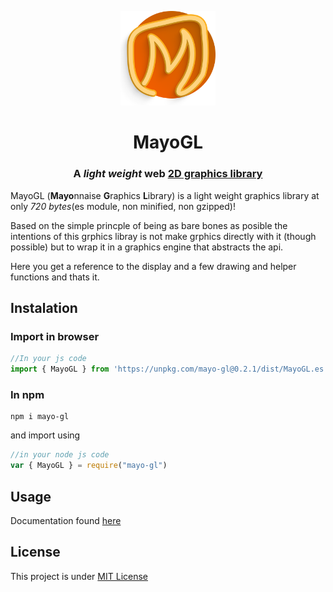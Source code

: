 <p align="center">
	<img src="./mayogl.png" width="30%">
</p>
<h1 align="center">MayoGL</h1>
<h3 align="center">A <i>light weight</i> <b>web</b> <u>2D graphics library</u></h3>

MayoGL (**Mayo**nnaise **G**raphics **L**ibrary) is a light weight graphics library at only *720 bytes*(es module, non minified, non gzipped)!

Based on the simple princple of being as bare bones as posible the intentions of this grphics libray is not make grphics directly with it (though possible) but to wrap it in a graphics engine that abstracts the api.

Here you get a reference to the display and a few drawing and helper functions and thats it.

## Instalation
### Import in browser
```js
//In your js code
import { MayoGL } from 'https://unpkg.com/mayo-gl@0.2.1/dist/MayoGL.es.js'
```
### In npm
```shell
npm i mayo-gl
```
and import using
```js
//in your node js code
var { MayoGL } = require("mayo-gl")
```
## Usage
Documentation found [here](https://imagineee.gitbook.io/mayo-gl/)

## License
This project is under [MIT License](https://github.com/imagineeeinc/MayoGL/blob/main/LICENSE)

